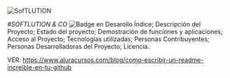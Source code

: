 
![SofTLUTION](https://github.com/user-attachments/assets/9b549c15-fa3d-483e-9643-4d377a8e3d54)

<em> #SOFTLUTION & CO  </em>
![Badge en Desarollo](https://img.shields.io/badge/STATUS-EN%20DESAROLLO-green) <html br>
Índice;
Descripción del Proyecto;
Estado del proyecto;
Demostración de funciones y aplicaciones;
Acceso al Proyecto;
Tecnologías utilizadas;
Personas Contribuyentes;
Personas Desarrolladoras del Proyecto;
Licencia.

VER: https://www.aluracursos.com/blog/como-escribir-un-readme-increible-en-tu-github
